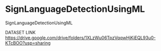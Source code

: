 # SignLanguageDetectionUsingML
SignLanguageDetectionUsingML


DATASET LINK https://drive.google.com/drive/folders/1XLzWu06TpzVqqwHjKiEQL93u0-KTcBOO?usp=sharing
